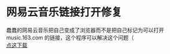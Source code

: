 # 网易云音乐链接打开修复

蠢蠢的网易云音乐把自己变成了浏览器而不是把自己标记为可以打开 music.163.com 的链接，这个程序可以解决这个问题（  
[点这下载](https://github.com/NekoInverter/NEMLinkOpenFix/releases)
